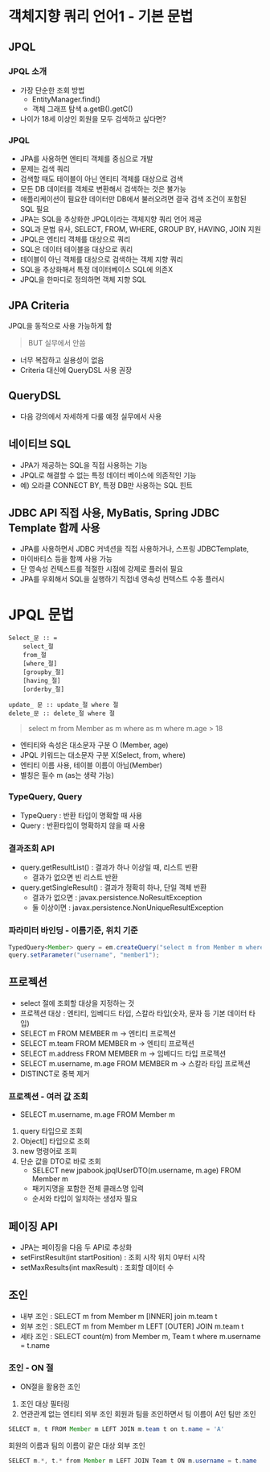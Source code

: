 # 객체지향 쿼리 언어1 - 기본 문법
## JPQL

### JPQL 소개
- 가장 단순한 조회 방법
  - EntityManager.find()
  - 객체 그래프 탐색 a.getB().getC()
- 나이가 18세 이상인 회원을 모두 검색하고 싶다면?

### JPQL
- JPA를 사용하면 엔티티 객체를 중심으로 개발
- 문제는 검색 쿼리
- 검색할 때도 테이블이 아닌 엔티티 객체를 대상으로 검색
- 모든 DB 데이터를 객체로 변환해서 검색하는 것은 불가능
- 애플리케이션이 필요한 데이터만 DB에서 불러오려면 결국 검색 조건이 포함된 SQL 필요
- JPA는 SQL을 추상화한 JPQL이라는 객체지향 쿼리 언어 제공
- SQL과 문법 유사, SELECT, FROM, WHERE, GROUP BY, HAVING, JOIN 지원
- JPQL은 엔티티 객체를 대상으로 쿼리
- SQL은 데이터 테이블을 대상으로 쿼리
- 테이블이 아닌 객체를 대상으로 검색하는 객체 지향 쿼리
- SQL을 추상화해서 특정 데이터베이스 SQL에 의존X
- JPQL을 한마디로 정의하면 객체 지향 SQL

## JPA Criteria
JPQL을 동적으로 사용 가능하게 함
> BUT 실무에서 안씀
- 너무 복잡하고 실용성이 없음
- Criteria 대신에 QueryDSL 사용 권장

## QueryDSL
- 다음 강의에서 자세하게 다룰 예정 실무에서 사용

## 네이티브 SQL
- JPA가 제공하는 SQL을 직접 사용하는 기능
- JPQL로 해결할 수 없는 특정 데이터 베이스에 의존적인 기능
- 예) 오라클 CONNECT BY, 특정 DB만 사용하는 SQL 힌트

## JDBC API 직접 사용, MyBatis, Spring JDBC Template 함께 사용
- JPA를 사용하면서 JDBC 커넥션을 직접 사용하거나, 스프링 JDBCTemplate,
- 마이바티스 등을 함꼐 사용 가능
- 단 영속성 컨텍스트를 적절한 시점에 강제로 플러쉬 필요
- JPA를 우회해서 SQL을 실행하기 직접네 영속성 컨텍스트 수동 플러시

# JPQL 문법
```asciidoc
Select_문 :: =
    select_절
    from_절
    [where_절]
    [groupby_절]
    [having_절]
    [orderby_절]

update_ 문 :: update_절 where 절
delete_문 :: delete_절 where 절
```
> select m from Member as m where as m where m.age > 18
- 엔티티와 속성은 대소문자 구분 O (Member, age)
- JPQL 키워드는 대소문자 구분 X(Select, from, where)
- 엔티티 이름 사용, 테이블 이름이 아님(Member)
- 별칭은 필수 m (as는 생략 가능)

### TypeQuery, Query
- TypeQuery : 반환 타입이 명확할 때 사용
- Query : 반환타입이 명확하지 않을 때 사용

### 결과조회 API
- query.getResultList() : 결과가 하나 이상일 때, 리스트 반환
  - 결과가 없으면 빈 리스트 반환
- query.getSingleResult() : 결과가 정확히 하나, 단일 객체 반환
  - 결과가 없으면 : javax.persistence.NoResultException
  - 둘 이상이면 : javax.persistence.NonUniqueResultException


### 파라미터 바인딩 - 이름기준, 위치 기준

```java
TypedQuery<Member> query = em.createQuery("select m from Member m where m.username = :username", Member.class);
query.setParameter("username", "member1");
```

## 프로젝션
- select 절에 조회할 대상을 지정하는 것
- 프로젝션 대상 : 엔티티, 임베디드 타입, 스칼라 타입(숫자, 문자 등 기본 데이터 타입)
- SELECT m FROM MEMBER m -> 엔티티 프로젝션
- SELECT m.team FROM MEMBER m -> 엔티티 프로젝션
- SELECT m.address FROM MEMBER m -> 임베디드 타입 프로젝션
- SELECT m.username, m.age FROM MEMBER m -> 스칼라 타입 프로젝션
- DISTINCT로 중복 제거

### 프로젝션 - 여러 값 조회
- SELECT m.username, m.age FROM Member m
1. query 타입으로 조회
2. Object[] 타입으로 조회
3. new 명령어로 조회
4. 단순 값을 DTO로 바로 조회
   - SELECT new jpabook.jpqlUserDTO(m.username, m.age) FROM Member m
   - 패키지명을 포함한 전체 클래스명 입력
   - 순서와 타입이 일치하는 생성자 필요

## 페이징 API
- JPA는 페이징을 다음 두 API로 추상화
- setFirstResult(int startPosition) : 조회 시작 위치 0부터 시작
- setMaxResults(int maxResult) : 조회할 데이터 수

## 조인
- 내부 조인 : SELECT m from Member m [INNER] join m.team t
- 외부 조인 : SELECT m from Member m LEFT [OUTER] JOIN m.team t
- 세타 조인 : SELECT count(m) from Member m, Team t where m.username = t.name

### 조인 - ON 절
- ON절을 활용한 조인
1. 조인 대상 필터링
2. 연관관계 없는 엔티티 외부 조인
회원과 팀을 조인하면서 팀 이름이 A인 팀만 조인
```java
SELECT m, t FROM Member m LEFT JOIN m.team t on t.name = 'A'
```
회원의 이름과 팀의 이름이 같은 대상 외부 조인
```java
SELECT m.*, t.* from Member m LEFT JOIN Team t ON m.username = t.name
```












